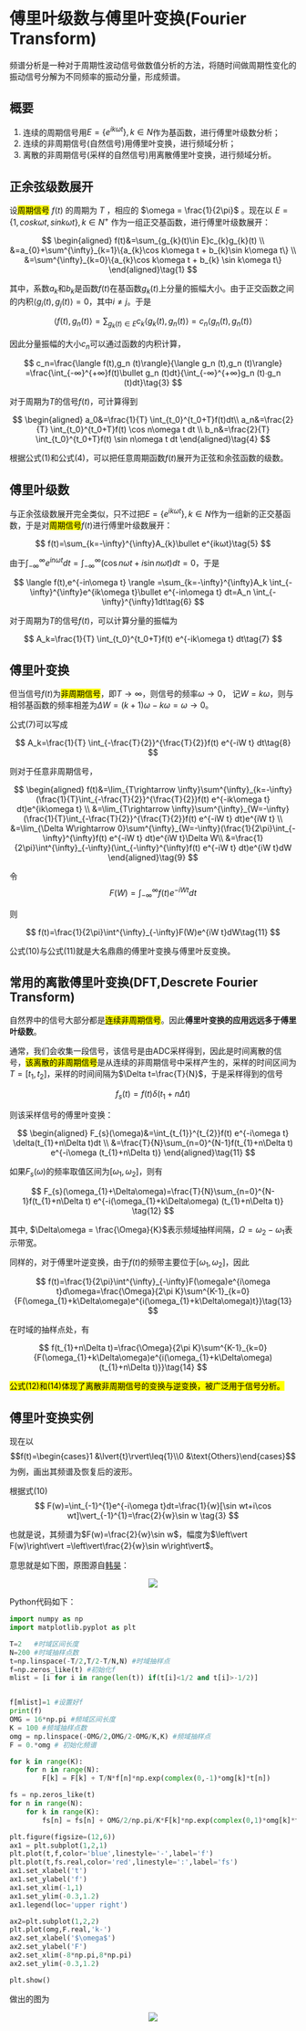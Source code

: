 # 傅里叶级数与傅里叶变换(Fourier Transform)


频谱分析是一种对于周期性波动信号做数值分析的方法，将随时间做周期性变化的振动信号分解为不同频率的振动分量，形成频谱。

## 概要
1. 连续的周期信号用$E=\{e^{ikωt}\},k\in N$作为基函数，进行傅里叶级数分析；
2. 连续的非周期信号(自然信号)用傅里叶变换，进行频域分析；
3. 离散的非周期信号(采样的自然信号)用离散傅里叶变换，进行频域分析。

## 正余弦级数展开
设<mark>周期信号</mark> $f(t)$ 的周期为 $T$ ，相应的 $\omega = \frac{1}{2\pi}$ 。现在以 $E=\{1,cos⁡kωt,sin⁡kωt\},k\in N^{+}$ 作为一组正交基函数，进行傅里叶级数展开：

$$
\begin{aligned}
f(t)&=\sum_{g_{k}(t)\in E}c_{k}g_{k}(t) \\
&=a_{0}+\sum^{\infty}_{k=1}\{a_{k}\cos k\omega t + b_{k}\sin k\omega t\} \\
&=\sum^{\infty}_{k=0}\{a_{k}\cos k\omega t + b_{k} \sin k\omega t\}
\end{aligned}\tag{1}
$$


其中，系数$a_k$和$b_k$是函数$f(t)$在基函数$g_{k}(t)$上分量的振幅大小。由于正交函数之间的内积$\langle g_i (t),g_j (t)\rangle=0$，其中$i≠j$。于是

$$
\langle f(t),g_n (t)\rangle =\sum_{g_k (t)\in E}c_k \langle g_k (t),g_n (t)\rangle =c_n \langle g_n (t),g_n (t)\rangle \tag{2}
$$

因此分量振幅的大小$c_n$可以通过函数的内积计算，

$$
c_n=\frac{\langle f(t),g_n (t)\rangle}{\langle g_n (t),g_n (t)\rangle}  =\frac{\int_{-∞}^{+∞}f(t)\bullet g_n (t)dt}{\int_{-∞}^{+∞}g_n (t)∙g_n (t)dt}\tag{3}
$$

对于周期为$T$的信号$f(t)$，可计算得到

$$
\begin{aligned}
a_0&=\frac{1}{T} \int_{t_0}^{t_0+T}f(t)dt\\
a_n&=\frac{2}{T} \int_{t_0}^{t_0+T}f(t)  \cos ⁡n\omega t dt \\
b_n&=\frac{2}{T} \int_{t_0}^{t_0+T}f(t)  \sin⁡ n\omega t dt
\end{aligned}\tag{4}
$$

根据公式(1)和公式(4)，可以把任意周期函数$f(t)$展开为正弦和余弦函数的级数。

## 傅里叶级数

与正余弦级数展开完全类似，只不过把$E=\{e^{ikωt}\},k\in N$作为一组新的正交基函数，于是对<mark>周期信号</mark>$f(t)$进行傅里叶级数展开：

$$
f(t)=\sum_{k=-\infty}^{\infty}A_{k}\bullet e^{ikωt}\tag{5}
$$

由于$\int_{-\infty}^{\infty}e^{in \omega t}dt=\int_{-\infty}^{\infty}(\cos ⁡n\omega t+i \sin⁡ n\omega t)dt=0$，于是

$$
\langle f(t),e^{-in\omega t} \rangle =\sum_{k=-\infty}^{\infty}A_k \int_{-\infty}^{\infty}e^{ik\omega t}\bullet e^{-in\omega t} dt=A_n \int_{-\infty}^{\infty}1dt\tag{6}
$$

对于周期为$T$的信号$f(t)$，可以计算分量的振幅为

$$
A_k=\frac{1}{T} \int_{t_0}^{t_0+T}f(t) e^{-ik\omega t} dt\tag{7}
$$

## 傅里叶变换
但当信号$f(t)$为<mark>非周期信号</mark>，即$T\rightarrow \infty$，则信号的频率$\omega\rightarrow 0$，
记$W=k\omega$，则与相邻基函数的频率相差为$\Delta W=(k+1)\omega - k\omega=\omega \rightarrow 0$。

公式(7)可以写成


$$
A_k=\frac{1}{T} \int_{-\frac{T}{2}}^{\frac{T}{2}}f(t) e^{-iW t} dt\tag{8}
$$

则对于任意非周期信号，

$$
\begin{aligned}
f(t)&=\lim_{T\rightarrow \infty}\sum^{\infty}_{k=-\infty}(\frac{1}{T}\int_{-\frac{T}{2}}^{\frac{T}{2}}f(t) e^{-ik\omega t} dt)e^{ik\omega t} \\
&=\lim_{T\rightarrow \infty}\sum^{\infty}_{W=-\infty}(\frac{1}{T}\int_{-\frac{T}{2}}^{\frac{T}{2}}f(t) e^{-iW t} dt)e^{iW t} \\
&=\lim_{\Delta W\rightarrow 0}\sum^{\infty}_{W=-\infty}(\frac{1}{2\pi}\int_{-\infty}^{\infty}f(t) e^{-iW t} dt)e^{iW t}\Delta W\\
&=\frac{1}{2\pi}\int^{\infty}_{-\infty}(\int_{-\infty}^{\infty}f(t) e^{-iW t} dt)e^{iW t}dW
\end{aligned}\tag{9}
$$


令
$$
F(W)=\int_{-\infty}^{\infty}f(t) e^{-iW t} dt\tag{10}
$$

则

$$
f(t)=\frac{1}{2\pi}\int^{\infty}_{-\infty}F(W)e^{iW t}dW\tag{11}
$$

公式(10)与公式(11)就是大名鼎鼎的傅里叶变换与傅里叶反变换。


## 常用的离散傅里叶变换(DFT,Descrete Fourier Transform)
自然界中的信号大部分都是<mark>连续非周期信号</mark>。因此**傅里叶变换的应用远远多于傅里叶级数**。

通常，我们会收集一段信号，该信号是由ADC采样得到，因此是时间离散的信号，<mark>该离散的非周期信号</mark>是从连续的非周期信号中采样产生的，采样的时间区间为$T=[t_{1},t_{2}]$，采样的时间间隔为$\Delta t=\frac{T}{N}$，于是采样得到的信号

$$f_{s}(t)=f(t)\delta(t_{1}+n\Delta t)$$

则该采样信号的傅里叶变换：

$$
\begin{aligned}
F_{s}(\omega)&=\int_{t_{1}}^{t_{2}}f(t) e^{-i\omega t} \delta(t_{1}+n\Delta t)dt \\
&=\frac{T}{N}\sum_{n=0}^{N-1}f(t_{1}+n\Delta t) e^{-i\omega (t_{1}+n\Delta t)}
\end{aligned}\tag{11}
$$

如果$F_{s}(\omega)$的频率取值区间为$[\omega_{1},\omega_{2}]$，则有

$$
F_{s}(\omega_{1}+\Delta\omega)=\frac{T}{N}\sum_{n=0}^{N-1}f(t_{1}+n\Delta t) e^{-i(\omega_{1}+k\Delta\omega) (t_{1}+n\Delta t)} \tag{12}
$$

其中, $\Delta\omega = \frac{\Omega}{K}$表示频域抽样间隔，$\Omega=\omega_{2}-\omega_{1}$表示带宽。

同样的，对于傅里叶逆变换，由于$f(t)$的频带主要位于$[\omega_{1},\omega_{2}]$，因此

$$
f(t)=\frac{1}{2\pi}\int^{\infty}_{-\infty}F(\omega)e^{i\omega t}d\omega=\frac{\Omega}{2\pi K}\sum^{K-1}_{k=0}{F(\omega_{1}+k\Delta\omega)e^{i(\omega_{1}+k\Delta\omega)t}}\tag{13}
$$

在时域的抽样点处，有

$$
f(t_{1}+n\Delta t)=\frac{\Omega}{2\pi K}\sum^{K-1}_{k=0}{F(\omega_{1}+k\Delta\omega)e^{i(\omega_{1}+k\Delta\omega)(t_{1}+n\Delta t)}}\tag{14}
$$

<mark>公式(12)和(14)体现了离散非周期信号的变换与逆变换，被广泛用于信号分析。</mark>


## 傅里叶变换实例

现在以$$f(t)=\begin{cases}1 &\lvert{t}\rvert\leq{1}\\0 &\text{Others}\end{cases}$$为例，画出其频谱及恢复后的波形。

根据式(10)
$$
F(w)=\int_{-1}^{1}e^{-i\omega t}dt=\frac{1}{w}[\sin wt+i\cos wt]\vert_{-1}^{1}=\frac{2}{w}\sin w \tag{3}
$$

也就是说，其频谱为$F(w)=\frac{2}{w}\sin w$，幅度为$\left\vert F(w)\right\vert =\left\vert\frac{2}{w}\sin w\right\vert$。

意思就是如下图，原图源自[韩昊](https://zhuanlan.zhihu.com/p/19763358)：
<div align="center"><img src="res/fourier.jpg"></div>


Python代码如下：

```python
import numpy as np
import matplotlib.pyplot as plt

T=2   #时域区间长度
N=200 #时域抽样点数
t=np.linspace(-T/2,T/2-T/N,N) #时域抽样点
f=np.zeros_like(t) #初始化f
mlist = [i for i in range(len(t)) if(t[i]<1/2 and t[i]>-1/2)]


f[mlist]=1 #设置好f
print(f)
OMG = 16*np.pi #频域区间长度
K = 100 #频域抽样点数
omg = np.linspace(-OMG/2,OMG/2-OMG/K,K) #频域抽样点
F = 0.*omg # 初始化频谱

for k in range(K):
    for n in range(N):
        F[k] = F[k] + T/N*f[n]*np.exp(complex(0,-1)*omg[k]*t[n])

fs = np.zeros_like(t)
for n in range(N):
    for k in range(K):
        fs[n] = fs[n] + OMG/2/np.pi/K*F[k]*np.exp(complex(0,1)*omg[k]*t[n])

plt.figure(figsize=(12,6))
ax1 = plt.subplot(1,2,1)
plt.plot(t,f,color='blue',linestyle='-',label='f')
plt.plot(t,fs.real,color='red',linestyle=':',label='fs')
ax1.set_xlabel('t')
ax1.set_ylabel('f')
ax1.set_xlim(-1,1)
ax1.set_ylim(-0.3,1.2)
ax1.legend(loc='upper right')

ax2=plt.subplot(1,2,2)
plt.plot(omg,F.real,'k-')
ax2.set_xlabel('$\omega$')
ax2.set_ylabel('F')
ax2.set_xlim(-8*np.pi,8*np.pi)
ax2.set_ylim(-0.3,1.2)

plt.show()
```

做出的图为

<div align="center"><img src="res/fourier2.jpg"></div>

